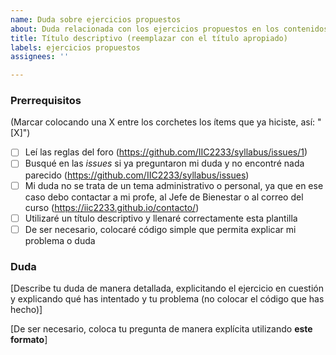```yaml
---
name: Duda sobre ejercicios propuestos
about: Duda relacionada con los ejercicios propuestos en los contenidos del curso
title: Título descriptivo (reemplazar con el título apropiado)
labels: ejercicios propuestos
assignees: ''

---
```


<!-- **Esta es una plantilla para que dejes dudas relacionadas con los ejercicios propuestos en los contenidos del curso. Si tienes dudas de otro tipo, utiliza la plantilla apropiada. Recuerda utilizar la pestaña "Preview" para ver cómo se vería tu *issue* antes de publicarla.** -->

### Prerrequisitos
(Marcar colocando una X entre los corchetes los ítems que ya hiciste, así: "[X]")

* [ ] Leí las reglas del foro (https://github.com/IIC2233/syllabus/issues/1)
* [ ] Busqué en las *issues* si ya preguntaron mi duda y no encontré nada parecido (https://github.com/IIC2233/syllabus/issues)
* [ ] Mi duda no se trata de un tema administrativo o personal, ya que en ese caso debo contactar a mi profe, al Jefe de Bienestar o al correo del curso (https://iic2233.github.io/contacto/)
* [ ] Utilizaré un título descriptivo y llenaré correctamente esta plantilla
* [ ] De ser necesario, colocaré código simple que permita explicar mi problema o duda

### Duda

[Describe tu duda de manera detallada, explicitando el ejercicio en cuestión y explicando qué has intentado y tu problema (no colocar el código que has hecho)]

[De ser necesario, coloca tu pregunta de manera explícita utilizando **este formato**]
